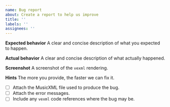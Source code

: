 ```yaml
---
name: Bug report
about: Create a report to help us improve
title: ''
labels: ''
assignees: ''
---
```


**Expected behavior**
A clear and concise description of what you expected to happen.

**Actual behavior**
A clear and concise description of what actually happened.

**Screenshot**
A screenshot of the `vexml` rendering.

**Hints**
The more you provide, the faster we can fix it.

- [ ] Attach the MusicXML file used to produce the bug.
- [ ] Attach the error messages.
- [ ] Include any `vexml` code references where the bug may be.
